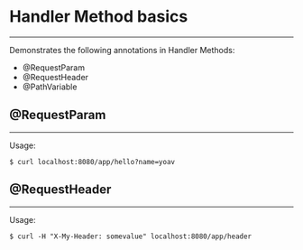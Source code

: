 # Handler Method basics
---

Demonstrates the following annotations in Handler Methods:
* @RequestParam
* @RequestHeader
* @PathVariable

## @RequestParam
---

Usage:
```
$ curl localhost:8080/app/hello?name=yoav
```

## @RequestHeader
---

Usage:
```
$ curl -H "X-My-Header: somevalue" localhost:8080/app/header
```
